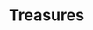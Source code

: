 ---
pid: FS44
title: Treasures
location_transcription: Parkway Museums District
zipcode: NJ08033
outside_phl: Haddonfield NJ
neighborhood: 
age: '60'
age_range: 60-69
instagram: 
image_file_name: FS_44.jpg
proposal_transcription: Philadelphia is full of cultural treasures. Our world class
  cultural institutions, vibrant local art communities, and amazing public art collection
  should be celebrated in monument form! (I'm not an artist, though, so I won't try
  to sketch it.)
topic: Art,Culture,Philadelphia,Uplifting
topic_summary: 0, 0, 0, 0
type: Other No Form
keywords_other: 
credit: Judi Rogers
image_labels: 
twitter: 
facebook: 
permalink: "/monuments/fs44/"
layout: item-page
---